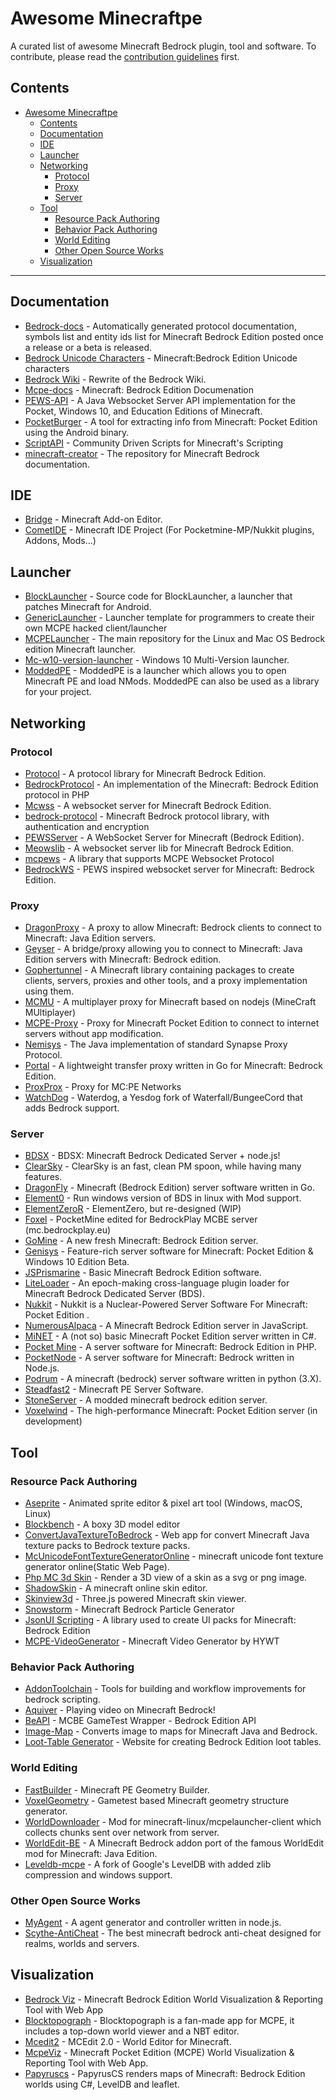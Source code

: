 # Awesome Minecraftpe
​A curated list of awesome Minecraft Bedrock plugin, tool and software.
To contribute, please read the [contribution guidelines](contributing.md) first.

## Contents
- [Awesome Minecraftpe](#awesome-minecraftpe)
  - [Contents](#contents)
  - [Documentation](#documentation)
  - [IDE](#ide)
  - [Launcher](#launcher)
  - [Networking](#networking)
    - [Protocol](#protocol)
    - [Proxy](#proxy)
    - [Server](#server)
  - [Tool](#tool)
    - [Resource Pack Authoring](#resource-pack-authoring)
    - [Behavior Pack Authoring](#behavior-pack-authoring)
    - [World Editing](#world-editing)
    - [Other Open Source Works](#other-open-source-works)
  - [Visualization](#visualization)

---
## Documentation

* [Bedrock-docs](https://github.com/MisteFr/minecraft-bedrock-documentation.git) - Automatically generated protocol documentation, symbols list and entity ids list for Minecraft Bedrock Edition posted once a release or a beta is released.
* [Bedrock Unicode Characters](https://github.com/TwistedAsylumMC/bedrock-unicode-characters.git) - Minecraft:Bedrock Edition Unicode characters
* [Bedrock Wiki](https://github.com/Bedrock-OSS/bedrock-wiki) - Rewrite of the Bedrock Wiki.
* [Mcpe-docs](https://github.com/lukeeey/mcpe-docs) - Minecraft: Bedrock Edition Documenation
* [PEWS-API](https://github.com/jocopa3/PEWS-API.git) - A Java Websocket Server API implementation for the Pocket, Windows 10, and Education Editions of Minecraft.
* [PocketBurger](https://github.com/PocketMine/PocketBurger.git) - A tool for extracting info from Minecraft: Pocket Edition using the Android binary.
* [ScriptAPI](https://github.com/JaylyDev/ScriptAPI.git) - Community Driven Scripts for Minecraft's Scripting
* [minecraft-creator](https://github.com/MicrosoftDocs/minecraft-creator) - The repository for Minecraft Bedrock documentation.

## IDE

* [Bridge](https://github.com/bridge-core/bridge..git) - Minecraft Add-on Editor.
* [CometIDE](https://github.com/itsu-dev/CometIDE.git) - Minecraft IDE Project (For Pocketmine-MP/Nukkit plugins, Addons, Mods...)

## Launcher

* [BlockLauncher](https://github.com/zhuowei/MCPELauncher) - Source code for BlockLauncher, a launcher that patches Minecraft for Android.
* [GenericLauncher](https://github.com/byteandahalf/GenericLauncher.git) - Launcher template for programmers to create their own MCPE hacked client/launcher
* [MCPELauncher](https://github.com/minecraft-linux/mcpelauncher-manifest.git) - The main repository for the Linux and Mac OS Bedrock edition Minecraft launcher.
* [Mc-w10-version-launcher](https://github.com/MCMrARM/mc-w10-version-launcher.git) - Windows 10 Multi-Version launcher.
* [ModdedPE](https://github.com/TimScriptov/ModdedPE.git) - ModdedPE is a launcher which allows you to open Minecraft PE and load NMods. ModdedPE can also be used as a library for your project.

## Networking

### Protocol
* [Protocol](https://github.com/CloudburstMC/Protocol.git) - A protocol library for Minecraft Bedrock Edition.
* [BedrockProtocol](https://github.com/pmmp/BedrockProtocol) - An implementation of the Minecraft: Bedrock Edition protocol in PHP
* [Mcwss](https://github.com/Sandertv/mcwss.git) - A websocket server for Minecraft Bedrock Edition.
* [bedrock-protocol](https://github.com/PrismarineJS/bedrock-protocol) - Minecraft Bedrock protocol library, with authentication and encryption
* [PEWSServer](https://github.com/XeroAlpha/PEWSServer.git) - A WebSocket Server for Minecraft (Bedrock Edition).
* [Meowslib](https://github.com/CAIMEOX/libwebsocket.git) -  A websocket server lib for Minecraft Bedrock Edition.
* [mcpews](https://github.com/mcpews/mcpews.git) - A library that supports MCPE Websocket Protocol
* [BedrockWS](https://github.com/eDroiid/BedrockWS.git) - PEWS inspired websocket server for Minecraft: Bedrock Edition.

### Proxy
* [DragonProxy](https://github.com/DragonetMC/DragonProxy.git) - A proxy to allow Minecraft: Bedrock clients to connect to Minecraft: Java Edition servers.
* [Geyser](https://github.com/GeyserMC/Geyser.git) - A bridge/proxy allowing you to connect to Minecraft: Java Edition servers with Minecraft: Bedrock edition. 
* [Gophertunnel](https://github.com/Sandertv/gophertunnel.git) - A Minecraft library containing packages to create clients, servers, proxies and other tools, and a proxy implementation using them.
* [MCMU](https://github.com/Fancyflame/MCMU.git) - A multiplayer proxy for Minecraft based on nodejs (MineCraft MUltiplayer)
* [MCPE-Proxy](https://github.com/brandon15811/Minecraft-PE-Proxy.git) - Proxy for Minecraft Pocket Edition to connect to internet servers without app modification.
* [Nemisys](https://github.com/iTXTech/Nemisys.git) - The Java implementation of standard Synapse Proxy Protocol.
* [Portal](https://github.com/Paroxity/portal.git) - A lightweight transfer proxy written in Go for Minecraft: Bedrock Edition.
* [ProxProx](https://github.com/GoMint/ProxProx.git) - Proxy for MC:PE Networks
* [WatchDog](https://github.com/yesdog/Waterdog.git) - Waterdog, a Yesdog fork of Waterfall/BungeeCord that adds Bedrock support.

### Server

* [BDSX](https://github.com/bdsx/bdsx.git) - BDSX: Minecraft Bedrock Dedicated Server + node.js!
* [ClearSky](https://github.com/ClearSkyTeam/ClearSky.git) - ClearSky is an fast, clean PM spoon, while having many features. 
* [DragonFly](https://github.com/df-mc/dragonfly.git) - Minecraft (Bedrock Edition) server software written in Go. 
* [Element0](https://github.com/Element-0/ElementZero.git) - Run windows version of BDS in linux with Mod support.
* [ElementZeroR](https://github.com/Element-0/ElementZeroR.git) - ElementZero, but re-designed (WIP)
* [Foxel](https://github.com/BedrockPlay/Foxel.git) - PocketMine edited for BedrockPlay MCBE server (mc.bedrockplay.eu)
* [GoMine](https://github.com/GoMint/GoMint.git) - A new fresh Minecraft: Bedrock Edition server.
* [Genisys](https://github.com/iTXTech/Genisys.git) - Feature-rich server software for Minecraft: Pocket Edition & Windows 10 Edition Beta.
* [JSPrismarine](https://github.com/HerryYT/JSPrismarine.git) - Basic Minecraft Bedrock Edition software.
* [LiteLoader](https://github.com/LiteLDev/LiteLoaderBDS) - An epoch-making cross-language plugin loader for Minecraft Bedrock Dedicated Server (BDS).
* [Nukkit](https://github.com/Nukkit/Nukkit.git) - Nukkit is a Nuclear-Powered Server Software For Minecraft: Pocket Edition .
* [NumerousAlpaca](https://github.com/PrismarineJS/numerous-alpaca.git) - A Minecraft Bedrock Edition server in JavaScript.
* [MiNET](https://github.com/NiclasOlofsson/MiNET.git) - A (not so) basic Minecraft Pocket Edition server written in C#.
* [Pocket Mine](https://github.com/pmmp/PocketMine-MP.git) - A server software for Minecraft: Bedrock Edition in PHP.
* [PocketNode](https://github.com/PocketNode/PocketNode.git) - A server software for Minecraft: Bedrock written in Node.js.
* [Podrum](https://github.com/Podrum/Podrum.git) - A minecraft (bedrock) server software written in python (3.X).
* [Steadfast2](https://github.com/Hydreon/Steadfast2.git) - Minecraft PE Server Software.
* [StoneServer](https://github.com/codehz/StoneServer.git) - A modded minecraft bedrock edition server.
* [Voxelwind](https://github.com/voxelwind/voxelwind.git) - The high-performance Minecraft: Pocket Edition server (in development)


## Tool

### Resource Pack Authoring

* [Aseprite](https://github.com/aseprite/aseprite.git) - Animated sprite editor & pixel art tool (Windows, macOS, Linux)
* [Blockbench](https://github.com/JannisX11/blockbench.git) - A boxy 3D model editor
* [ConvertJavaTextureToBedrock](https://github.com/ozelot379/ConvertJavaTextureToBedrock.git) - Web app for convert Minecraft Java texture packs to Bedrock texture packs.
* [McUnicodeFontTextureGeneratorOnline](https://github.com/codehz/minecraft-unicode-font-texture-generator-online.git) - minecraft unicode font texture generator online(Static Web Page).
* [Php MC 3d Skin](https://github.com/supermamie/php-Minecraft-3D-skin.git) - Render a 3D view of a skin as a svg or png image.
* [ShadowSkin](https://github.com/Fancyflame/ShadowSkin) - A minecraft online skin editor.
* [Skinview3d](https://github.com/bs-community/skinview3d.git) - Three.js powered Minecraft skin viewer.
* [Snowstorm](https://github.com/JannisX11/snowstorm) - Minecraft Bedrock Particle Generator
* [JsonUI Scripting](https://github.com/asakiyuki/JsonUI-Scripting) - A library used to create UI packs for Minecraft: Bedrock Edition
* [MCPE-VideoGenerator](https://github.com/haveyouwantto/MCBE-video-generator.git) - Minecraft Video Generator by HYWT


### Behavior Pack Authoring

* [AddonToolchain](https://github.com/minecraft-addon-tools/minecraft-addon-toolchain.git) - Tools for building and workflow improvements for bedrock scripting.
* [Aquiver](https://github.com/CAIMEOX/Aquiver.git) - Playing video on Minecraft Bedrock! 
* [BeAPI](https://github.com/MCBE-Utilities/BeAPI.git) - MCBE GameTest Wrapper - Bedrock Edition API
* [Image-Map](https://github.com/tryashtar/image-map.git) - Converts image to maps for Minecraft Java and Bedrock.
* [Loot-Table Generator](https://github.com/Bedrock-OSS/bedrock-loot-gen) - Website for creating Bedrock Edition loot tables.

### World Editing

* [FastBuilder](https://github.com/CAIMEOX/FastBuilder.git) - Minecraft PE Geometry Builder.
* [VoxelGeometry](https://github.com/CAIMEOX/VoxelGeometry.git) - Gametest based Minecraft geometry structure generator.
* [WorldDownloader](https://github.com/Frago9876543210/WorldDownloader.git) - Mod for minecraft-linux/mcpelauncher-client which collects chunks sent over network from server.
* [WorldEdit-BE](https://github.com/SIsilicon/WorldEdit-BE.git) - A Minecraft Bedrock addon port of the famous WorldEdit mod for Minecraft: Java Edition.
* [Leveldb-mcpe](https://github.com/Mojang/leveldb-mcpe.git) - A fork of Google's LevelDB with added zlib compression and windows support.

### Other Open Source Works
* [MyAgent](https://github.com/mcpews/MyAgent.git) - A agent generator and controller written in node.js.
* [Scythe-AntiCheat](https://github.com/MrDiamond64/Scythe-AntiCheat.git) - The best minecraft bedrock anti-cheat designed for realms, worlds and servers.

## Visualization

* [Bedrock Viz](https://github.com/bedrock-viz/bedrock-viz.git) - Minecraft Bedrock Edition World Visualization & Reporting Tool with Web App
* [Blocktopograph](https://github.com/protolambda/blocktopograph.git) - Blocktopograph is a fan-made app for MCPE, it includes a top-down world viewer and a NBT editor.
* [Mcedit2](https://github.com/mcedit/mcedit2.git) - MCEdit 2.0 - World Editor for Minecraft.
* [McpeViz](https://github.com/Plethora777/mcpe_viz.git) - Minecraft Pocket Edition (MCPE) World Visualization & Reporting Tool with Web App.
* [Papyruscs](https://github.com/mjungnickel18/papyruscs.git) - PapyrusCS renders maps of Minecraft: Bedrock Edition worlds using C#, LevelDB and leaflet.
